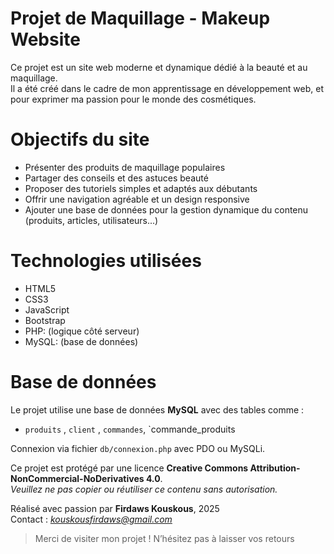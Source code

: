 # Projet de Maquillage - Makeup Website

Ce projet est un site web moderne et dynamique dédié à la beauté et au maquillage.  
Il a été créé dans le cadre de mon apprentissage en développement web, et pour exprimer ma passion pour le monde des cosmétiques.

# Objectifs du site

- Présenter des produits de maquillage populaires
- Partager des conseils et des astuces beauté
- Proposer des tutoriels simples et adaptés aux débutants
- Offrir une navigation agréable et un design responsive
- Ajouter une base de données pour la gestion dynamique du contenu (produits, articles, utilisateurs...)

# Technologies utilisées

- HTML5  
- CSS3  
- JavaScript  
- Bootstrap  
- PHP: (logique côté serveur)  
- MySQL: (base de données)

# Base de données

Le projet utilise une base de données **MySQL** avec des tables comme :

- `produits` , `client` , `commandes`, `commande_produits

Connexion via fichier `db/connexion.php` avec PDO ou MySQLi.

Ce projet est protégé par une licence **Creative Commons Attribution-NonCommercial-NoDerivatives 4.0**.  
*Veuillez ne pas copier ou réutiliser ce contenu sans autorisation.*

Réalisé avec passion par **Firdaws Kouskous**, 2025  
Contact : *kouskousfirdaws@gmail.com*  

> Merci de visiter mon projet ! N’hésitez pas à laisser vos retours 
